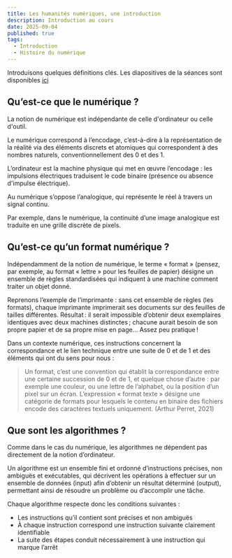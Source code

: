 ```yaml
---
title: Les humanités numériques, une introduction
description: Introduction au cours
date: 2025-09-04
published: true
tags:
  - Introduction
  - Histoire du numérique
---
```


Introduisons quelques définitions clés. Les diapositives de la séances sont disponibles <a href="/images/01-slides.pdf" download="slides">ici</a>


## Qu’est-ce que le numérique ?

La notion de numérique est indépendante de celle d'ordinateur ou celle d'outil. 

Le numérique correspond à l’encodage, c’est-à-dire à la représentation de la réalité via des éléments discrets et atomiques qui correspondent à des nombres naturels, conventionnellement des 0 et des 1.

L’ordinateur est la machine physique qui met en œuvre l’encodage : les impulsions électriques traduisent le code binaire (présence ou absence d'impulse électrique).

Au numérique s’oppose l’analogique, qui représente le réel à travers un signal continu. 

Par exemple, dans le numérique, la continuité d’une image analogique est traduite en une grille discrète de pixels.

## Qu’est-ce qu’un format numérique ?

Indépendamment de la notion de numérique, le terme « format » (pensez, par exemple, au format « lettre » pour les feuilles de papier) désigne un ensemble de règles standardisées qui indiquent à une machine comment traiter un objet donné.

Reprenons l’exemple de l’imprimante : sans cet ensemble de règles (les formats), chaque imprimante imprimerait ses documents sur des feuilles de tailles différentes. Résultat : il serait impossible d’obtenir deux exemplaires identiques avec deux machines distinctes ; chacune aurait besoin de son propre papier et de sa propre mise en page... Assez peu pratique !

Dans un contexte numérique, ces instructions concernent la correspondance et le lien technique entre une suite de 0 et de 1 et des éléments qui ont du sens pour nous :

> Un format, c’est une convention qui établit la correspondance entre une certaine succession de 0 et de 1, et quelque chose d’autre : par exemple une couleur, ou une lettre de l’alphabet, ou la position d’un pixel sur un écran. L’expression « format texte » désigne une catégorie de formats pour lesquels le contenu en binaire des fichiers encode des caractères textuels uniquement. (Arthur Perret, 2021)

## Que sont les algorithmes ?

Comme dans le cas du numérique, les algorithmes ne dépendent pas directement de la notion d’ordinateur.

Un algorithme est un ensemble fini et ordonné d’instructions précises, non ambiguës et exécutables, qui décrivent les opérations à effectuer sur un ensemble de données (input) afin d’obtenir un résultat déterminé (output), permettant ainsi de résoudre un problème ou d’accomplir une tâche.

Chaque algorithme respecte donc les conditions suivantes :

- Les instructions qu’il contient sont précises et non ambiguës
- À chaque instruction correspond une instruction suivante clairement identifiable
- La suite des étapes conduit nécessairement à une instruction qui marque l’arrêt

<!--
<div>
<div style="position: relative; width: 100%; padding-top: 56.25%;">
  <embed src="https://gestion-revue30.netlify.app/1" style="position: absolute; top: 0; left: 0; width: 100%; height: 100%;" />
</div>
<p><small><a href="https://gestion-revue30.netlify.app/1">LIEN</a> vers les diapositives
</small></p>
</div>
-->

<!--### Le supports de la connaissance

- L'information existe toujours sur des supports
- Ces supports sont structuralement different
- Il est nécessaire de penser à des systèmes pour garantir la circulation de l'information

Il est donc nécessaire d'imaginer un système de **standardisation**.

> A document is simply information recorded for transmission.
> <small><a href="https://hal.science/hal-04271393/file/perret-2018-docam.pdf">Arthur Perret (2018)</a></small>-->

<!--

> A document is simply information recorded for transmission.

"substitutes for the book" (discs, films, performances, objects used as evidence and many more) the categorization is made possible by the _biblion_ : a concept which lays the foundation for an atomistic view of information. Ambiguity of book or document.

Biblio means document, but also the information carried by a document, regardless of its specific shape. The biblion is closely tight to writing > document paradigm.
Hypertext (to mean the link between the documents)
Architext (everything which is not text but is related to it ; a form of writing that _expresses_ _text_) => computing _implements the delegation of some architectural function to writing itself_ => architext is a markup ; at a higher level the architext enables hyperdocuments by expressing links between text (a digital architext is mostly made of digital components, their meaning is strictly related to the technical context).-->

<!--
> Docuverse,
> <small><a href="https://hal.science/hal-04271393/file/perret-2018-docam.pdf">Ted Nelson</a></small>
-->

<!--### Penser à la circulation de documents

Internet n'était pas la seule alternative. Beaucoup de tentatives et expérimentation le précédent. Autour de la notion de « hypermedia » il est nécessaire de nommer : 

[Xanadu](https://www.xanadu.net/) (Ted Nelson, 1960) : « Visible connections between windows »

[Hypercard](https://hypercard.org/) (Bill Atkinson, 1987) : « A tool for making tools »

From Desktop to cyberspace :

> When Tim Berners-Lee's innovation finally became popular in the mid-1990s, HyperCard had already prepared a generation of developers who knew what Netscape was for.

  <p><small><a href="https://arstechnica.com/gadgets/2019/05/25-years-of-hypercard-the-missing-link-to-the-web/">Matthew Lasar, 2019</a></small></p>

### From Hypercard to HTTP

- Hypercard et HTTP (Hypertext Transfer Protocol) proposent des implémentations particulières de notions suivantes :
  - Hyperliens
  - Hypertextes
  - Hypermedia

Mais alors, qu'est-ce que HTTP ?
Il s'agit d'un protocole qui standardise l’échange d'information entre un client et un serveur. Dans ce contexte :

- Chaque objet qui _existe_ sur le web est identifié par un URI (Uniform Resource Identifier)
- Chaque objet qui peut être _trouvé_ sur le web est identifié par une URL (Uniform Resource Locators), qui est un sous-ensemble spécifique des URIs.

HTTP s'inscrit dans la suite de protocoles qui composent Internet, précisément au niveau de la couche applicative, c’est-à-dire celle dédiée aux interactions entre les applications et les utilisateurs.
Il s’agit d’un protocole qui standardise l’échange d’informations entre client et serveur, permettant un accès structuré et interopérable aux ressources disponibles sur le Web.
HTTP s’appuie sur l’infrastructure préexistante d’Internet (comme TCP/IP), conçue dès l’origine pour la transmission de données entre dispositifs.
On peut donc dire que HTTP fournit un modèle standard pour la gestion des requêtes et des réponses dans les applications qui utilisent le réseau, autrement dit, pour la manière dont les documents offerts par les services web sont demandés et restitués, rendant possible la diffusion du Web comme espace partagé d’accès à l’information.

![URL](/images/url.png)

### HTTP au cœur du web

Le protocole HTTP définit donc les types de requêtes qu'un client (tout dispositif sur le web qui effectue une requête sur le web) peut adresser à un serveur (le destinataire de la requête).

Voici à quoi ça ressemble une requête HTTP :

Les requêtes sont gérés par nos navigateurs, qui on accès au tous les contenus accessible sur le web.

Mais que signifie réellement être « accessible » sur le web ? Lorsqu’un utilisateur saisit une URL dans son navigateur, comment le système sait-il vers quel serveur envoyer la requête ? Cela est possible grâce au protocole **DNS (Domain Name System)**, qui sert à « résoudre » le nom de domaine contenu dans l’URL en le traduisant en **adresse IP**. Ce n’est qu’après cette traduction que le navigateur peut établir une connexion avec le serveur approprié pour demander la ressource voulue.

![URL](/images/http-request.png)

Une fois l'adresse IP obtenue via le protocole DNS, le navigateur peut envoyer une requête HTTP au serveur et établir une connexion en utilisant un protocole de transport de la suite Internet (généralement TCP, éventuellement protégé par TLS pour les connexions sécurisées). Le serveur répond avec une série de fichiers et de contenus (dans le cas des pages web, il s'agit typiquement de fichiers HTML, CSS et JavaScript), que le navigateur interprète et rend visibles pour l’utilisateur grâce au processus de rendu (rendering).

Il web si compone dunque degli elementi seguenti :

1. **Un système de notation** uniforme pour adresser les ressources accessibles sur le réseau :
Uniform Resource Locator (URL) est le système d'adressage du Web
2. **Le résolveur DNS** : Un service qui traduit les noms de domaine en adresses IP, permettant au client de localiser le serveur correspondant à l'URL saisi dans le navigateur
3. **Un protocole de communication** : HTTP/HTTPS : le protocole qui définit comment les messages sont formatés et transmis sur le Web
4. **Un langage de balisage** : HTML définit la structure et la signification du contenu Web
4. **Un navigateur** : Gère les requêtes HTTP et permet d'afficher les contenus Web demandés par le client

### La « suite » TCP/IP, Internet à la base du web

Internet prescrive la successione logica (senza imporre vincoli tecnici) che categorizza e inserisce in una stratificazione coerente quattro grandi funzioni, a loro volta implementate da una serie di protocolli in continua espansione. 

Voici donc les quatre grands catégories qui composent le web : 

- La couche des **applications**
- La couche du **transport**, qui contrôle de la qualité du des paquets de données échangés entre client et serveur
- La couche du **réseau**, qui assure la localisation des différents appareils, donc leur connexion à
Internet
- La couche **hardware**, composé par les technologies d’infrastructure qui permettent la connexion entre les
ordinateurs participant au réseau

Tous les services et applications web se trouvent donc dans la couche application, celle qui est la plus proche de nous, et reposent entièrement sur la logique TCP/IP, elle-même une simplification du modèle conceptuel OSI (Open Systems Interconnection) plus général.

Observons donc de plus près comment le système d'Internet s'est imposé comme le modèle dominant qui organise la circulation de l'information au niveau global.

#### Couche d'accès au réseau (Network Access Layer)

L'infrastructure physique qui permet aux ordinateurs de communiquer entre eux sur Internet

Ethernet, Wireless, LAN

## Couche d'Internet (Internet Layer ou Network Layer)

1. Contrôle le flux et l'acheminement du trafic afin de garantir la rapidité et la précision de l'envoi des données

2. Il garantit que les paquets de données arrivent à destination

3. IP (Internet Protocol) et ICMP (Internet Control Message Protocol) font partie de cette couche

![Protocole IP](https://encrypted-tbn0.gstatic.com/images?q=tbn:ANd9GcQfW0cLojCaLhxtaeILrsGq0AHTNoAMj31v8w&s)-->

<!--Le protocole IP achemine les paquets de l'hôte source à l'hôte destinataire en se basant uniquement sur les adresses IP figurant dans les en-têtes des paquets.

À cette fin, le protocole IP définit des structures de paquets qui encapsulent les données à livrer. Il définit également des méthodes d'adressage qui sont utilisées pour étiqueter le datagramme avec des informations sur la source et la destination.-->

<!--**IP** fournit les mécanismes de communication entre les systèmes, en contrôlant l'acheminement des messages, la vérification de la validité, ainsi que la composition et la décomposition des en-têtes de message. Le protocole connu sous le nom d'IP (qui signifie, curieusement, Internet Protocol) fonctionne sur cette couche, de même que le protocole ICMP (Internet Control Message Protocol), qui gère la transmission des messages de contrôle et d'erreur entre les systèmes. Ping est un service Internet qui fonctionne par l'intermédiaire du protocole ICMP.-->

<!--**ICMP**The Internet Control Message Protocol (ICMP) is a supporting protocol in the Internet protocol suite. It is used by network devices, including routers, to send error messages and operational information indicating success or failure when communicating with another IP address, for example, an error is indicated when a requested service is not available or that a host or router could not be reached.[2] -->

<!--### Transport Layer (Couche de transport)

1. Fournit des solutions pour des communications (connexions) fiables.

2. Identifie l'application à l'origine de la demande et le service qui la reçoit.

3. TCP Transmission Control Protocol.

4. UDP (Datagram Protocol) pour les services - tels que les services de diffusion vidéo et audio - qui ne nécessitent pas la fiabilité (et la surcharge) associée au protocole TCP.
-->


<!--identifica quale applicazione ha fatto una richiesta e quele servizio la riceve-->

<!--Le protocole **TCP** effectue les opérations suivantes :

1. Il établit une connexion par le biais d'une poignée de main à trois voies au cours de laquelle l'expéditeur et le destinataire échangent des paquets de contrôle afin de se synchroniser et d'établir une connexion.
 2. Détermine comment décomposer les données de l'application en paquets que les réseaux peuvent acheminer.
 3. Envoie des paquets à la couche réseau et accepte des paquets en provenance de cette couche.
    Gère le contrôle de flux.
 4. Gère la retransmission des paquets abandonnés ou brouillés, car elle est destinée à assurer une transmission de données sans erreur.
 5. Accuse réception de tous les paquets qui arrivent.
 6. Met fin à la connexion une fois que la transmission des données est terminée, par le biais d'une poignée de main à quatre voies.-->

 <!--UDP : streaming-->

<!--### Application Layer (Couche application)

1. C'est dans cette couche que fonctionnent la plupart des services que nous associons à Internet.

2. Par exemple : courriels, applications de messagerie. services cloud.

3. IMAP, FTP, SSH, HTTP (développé par Tim Berners lee au CERN en 1989)-->


<!--vs services
PDU : protocol data unit-->

<!--### Les origines d'Internet

[Premier site web](http://info.cern.ch/hypertext/WWW/TheProject.html)  

CERN, 1990-->

<!--Après toutes ces années, nous y avons toujours accès parce que HTML est un langage standardisé.-->

<!--L'ARPANET est né des efforts déployés dans les années 1970 pour développer une architecture de réseau informatique ouverte, commune, distribuée et décentralisée. L'objectif du DoD était de résoudre les nombreux problèmes posés par les architectures de réseau existantes. Le réseau existant était en fait centralisé, ce qui représentait un problème d'un point de vue militaire.

Un autre problème était la nature propriétaire des architectures de réseau existantes. La plupart d'entre elles étaient développées et contrôlées par des entreprises privées, qui avaient tout intérêt à promouvoir leurs propres produits et à garder leur technologie pour elles-mêmes. En outre, la nature propriétaire de la technologie limitait l'interopérabilité entre les différents systèmes.

Le ministère de la défense a donc financé une initiative visant à concevoir les protocoles de la prochaine génération d'architectures de réseaux de communications informatiques. L'établissement d'une topologie de réseau décentralisée et distribuée était l'un des principaux objectifs de la nouvelle architecture de réseau. Une telle topologie permettrait aux communications de se poursuivre sans interruption, même si l'un des systèmes était endommagé ou détruit. Dans une telle topologie, l'"intelligence" du réseau ne résiderait pas dans un seul point de contrôle. Au contraire, elle serait répartie entre de nombreux systèmes à travers le réseau.-->

<!--- 1965 : USA, Advanced Research Projects Agency (ARPA), pour résoudre les problèmes de gestion : l'ARPA possédait plusieurs ordinateurs qui avaient beaucoup de difficultés à communiquer entre eux.

- 1966 : ARPANET (Advanced Research Projects Agency), sous la responsabilité de Jospeh Licklider (MIT).

- Packet switching (commutation par paquets) : les paquets de données empruntent différents itinéraires vers leur destination.

- 1969 : Les deux premiers nœuds Internet entre l'UCLA et l'Université de Standford. Application Telnet. 

- 1973 : Robert Kahn (ARPA) et Vinton Cerf (Université de Stanford), ont formalisé par écrit la structure de Internet.

- 1973 : Le projet de protocole de contrôle de transmission (TCP) a été créé -- concurrent direct de X.25.

- 1978 : IP, toujours au sein du projet ARPANET.

- 1986 : La « National Science Foundation » américaine a créé le réseau NSFNET pour connecter les universités américaines à leurs superordinateurs et les relier à ARPANET.

- 1990 : ARPANET, devenue obsolète, a été mis hors service. La NSF a été désignée pour administrer l'ensemble du réseau universitaire aux États-Unis

- 1990 : HTTP créé à Genève par Tim Berners Lee, Robert Caillau et leur équipe.

- 1990 : [Premier site web](http://info.cern.ch/hypertext/WWW/TheProject.html)

- Tim Berners Lee contre l'idée de repenser un ensemble intertextuel.

- Un protocole très simple : HTTP pour récupérer le texte d'autres documents via des liens hypertextes.

- Le format de texte pour HTTP a été nommé HTML, pour HyperText Mark-up Language.

- Syntaxe de base de HTML (paragraphes, titres, listes) fortement influencée par le SGML.

- Un protocole très simple : HTTP pour récupérer le texte d'autres documents via des liens hypertextes.

- Clairement SGML ne comprend pas les liens.

- 1993 : National Centre for Supercomputing Applications crée le naivageur Mosaic (première alternative au CERN).

- 1994 :Internet Engineering Task Force (communauté de chercheurs, network designers, opérateurs qui constitue le corps international pour la standardisation d'Internet crée HTML 2.

- World Wide Web consortium.

- 1995 : Nouveau attributes, mais certaines ont été l'objet de polémiques par la communauté d’ingénieur (notamment BGCOLOR, FONT FACE). 

> You're not supposed to be able to do things like that in HTML

- 1996 : le brouillon de travail du Consortium W3 sur les scripts est publié. Ce brouillon deviendra partie du standard HTML.

1997 : HTML3.2 est publié tableaux, applets, flux de texte autour des images, souscripts et superscripts.

- 1998 : HTML 4.0.

- 1995 : Bert Bos, Håkon Lie, Dave Raggett, Chris Lilley et d'autres membres du World Wide Web Consortium se réunissent à Versailles pour discuter du déploiement des feuilles de style en cascade  action inspirée par Word. 

- Cascading Style Sheets : plusieurs feuilles de style peuvent interagir pour produire l'aspect final du document.

- 2008 : HTML5 recommandé par le WW3 Consortium - qui comprends maintenant Apple, Google, Mozilla, Microsoft.

- 1998 : HTML 4.0

Commençons maintenant à observer de plus près les rôles des 3 langages fondamentaux qui nous permettent de visualiser les contenus sur le web (HTML et CSS) et, dans le cas de JavaScript, d'interagir avec ces derniers.

### HTML, le format des textes existantes sur le web

[ICI](https://web.stanford.edu/group/csp/cs21/htmlcheatsheet.pdf) vous pouvez trouver un aperçu des principales balises en HTML.

HTML, un langage de programmation ?

Selon la majorité, il ne s'agit pas d'un langage de programmation, mais d'un langage de balisage, car il ne permet pas l'utilisation de variables, de structures conditionnelles ni de boucles (comme les boucles for). Toutefois, [certains estiment que la question mérite discussion](https://www.youtube.com/watch?v=4A2mWqLUpzw).

Suite aux suggestions de ---, peut-être pourrions-nous également discuter des limites de qui peut/veut se qualifier en tant que programmeur ?

Il convient également de noter que la situation change de manière significative si on considère HTML5 avec CSS.
-->
